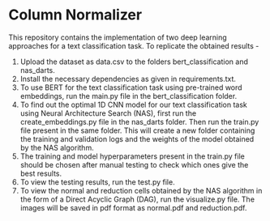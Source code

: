 # Column Normalizer

This repository contains the implementation of two deep learning approaches for a text classification task. To replicate the obtained results - 
1. Upload the dataset as data.csv to the folders bert_classification and nas_darts.
2. Install the necessary dependencies as given in requirements.txt.
3. To use BERT for the text classification task using pre-trained word embeddings, run the main.py file in the bert_classification folder.
4. To find out the optimal 1D CNN model for our text classification task using Neural Architecture Search (NAS), first run the create_embeddings.py file in the nas_darts folder. Then run the train.py file present in the same folder. This will create a new folder containing the training and validation logs and the weights of the model obtained by the NAS algorithm.
5. The training and model hyperparameters present in the train.py file should be chosen after manual testing to check which ones give the best results.
6. To view the testing results, run the test.py file.
7. To view the normal and reduction cells obtained by the NAS algorithm in the form of a Direct Acyclic Graph (DAG), run the visualize.py file. The images will be saved in pdf format as normal.pdf and reduction.pdf.
